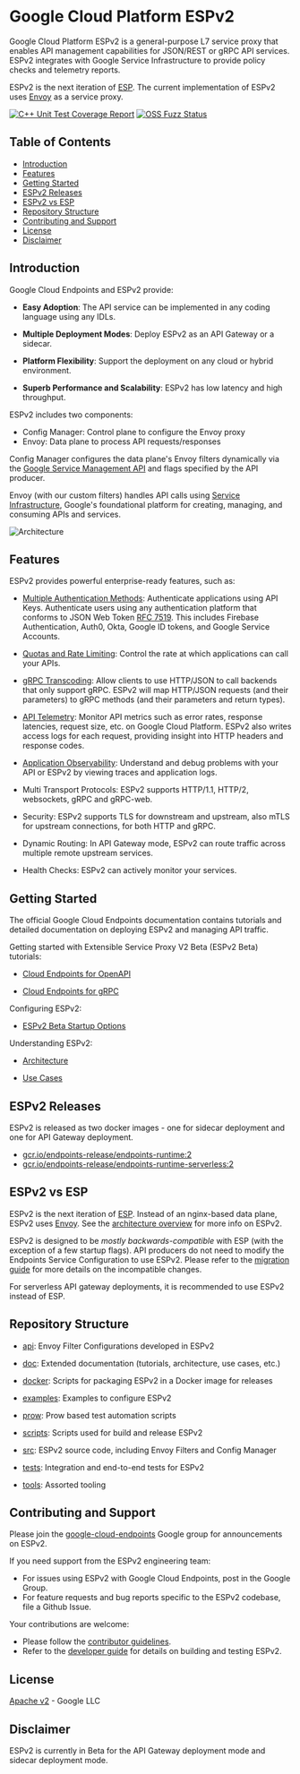 # Google Cloud Platform ESPv2

Google Cloud Platform ESPv2 is a general-purpose L7 service proxy that enables API management
capabilities for JSON/REST or gRPC API services. ESPv2 integrates with Google Service
Infrastructure to provide policy checks and telemetry reports.

ESPv2 is the next iteration of [ESP](https://github.com/cloudendpoints/esp/).
The current implementation of ESPv2 uses [Envoy](https://www.envoyproxy.io/) as a service proxy.

[![C++ Unit Test Coverage Report](https://img.shields.io/badge/Test%20Coverage-C%2B%2B%20Unit-blue)](https://storage.googleapis.com/esp-v2-coverage/latest/coverage/index.html)
[![OSS Fuzz Status](https://oss-fuzz-build-logs.storage.googleapis.com/badges/esp-v2.svg)](https://bugs.chromium.org/p/oss-fuzz/issues/list?sort=-opened&can=1&q=proj:esp-v2)

## Table of Contents

* [Introduction](#introduction)
* [Features](#features)
* [Getting Started](#getting-started)
* [ESPv2 Releases](#espv2-releases)
* [ESPv2 vs ESP](#espv2-vs-esp)
* [Repository Structure](#repository-structure)
* [Contributing and Support](#contributing-and-support)
* [License](#license)
* [Disclaimer](#disclaimer)

## Introduction

Google Cloud Endpoints and ESPv2 provide:

* **Easy Adoption**: The API service can be implemented in any coding language using any IDLs.

* **Multiple Deployment Modes**: Deploy ESPv2 as an API Gateway or a sidecar.

* **Platform Flexibility**: Support the deployment on any cloud or hybrid environment.

* **Superb Performance and Scalability**: ESPv2 has low latency and high throughput.

ESPv2 includes two components:

* Config Manager: Control plane to configure the Envoy proxy
* Envoy: Data plane to process API requests/responses

Config Manager configures the data plane's Envoy filters dynamically via the
[Google Service Management API](https://cloud.google.com/service-infrastructure/docs/service-management/reference/rest/)
and flags specified by the API producer.

Envoy (with our custom filters) handles API calls using [Service Infrastructure](https://cloud.google.com/service-infrastructure/docs/overview),
Google's foundational platform for creating, managing, and consuming APIs and services.

![Architecture](doc/images/architecture.png)

## Features

ESPv2 provides powerful enterprise-ready features, such as:

* [Multiple Authentication Methods](https://cloud.google.com/endpoints/docs/openapi/authentication-method):
Authenticate applications using API Keys. Authenticate users using any authentication platform that conforms
to JSON Web Token [RFC 7519](https://tools.ietf.org/html/rfc7519). This includes Firebase Authentication,
Auth0, Okta, Google ID tokens, and Google Service Accounts.

* [Quotas and Rate Limiting](https://cloud.google.com/endpoints/docs/openapi/quotas-overview):
Control the rate at which applications can call your APIs.

* [gRPC Transcoding](https://cloud.google.com/endpoints/docs/grpc/transcoding):
Allow clients to use HTTP/JSON to call backends that only support gRPC. ESPv2 will map HTTP/JSON requests
(and their parameters) to gRPC methods (and their parameters and return types).

* [API Telemetry](https://cloud.google.com/endpoints/docs/grpc/monitoring-your-api):
Monitor API metrics such as error rates, response latencies, request size, etc. on Google Cloud Platform.
ESPv2 also writes access logs for each request, providing insight into HTTP headers and response codes.

* [Application Observability](https://cloud.google.com/endpoints/docs/grpc/tracing):
Understand and debug problems with your API or ESPv2 by viewing traces and application logs.

* Multi Transport Protocols: ESPv2 supports HTTP/1.1, HTTP/2, websockets, gRPC and gRPC-web.

* Security: ESPv2 supports TLS for downstream and upstream, also mTLS for upstream connections, for both HTTP and gRPC.

* Dynamic Routing: In API Gateway mode, ESPv2 can route traffic across multiple remote upstream services.

* Health Checks: ESPv2 can actively monitor your services.

## Getting Started

The official Google Cloud Endpoints documentation contains tutorials and detailed documentation
on deploying ESPv2 and managing API traffic.

Getting started with Extensible Service Proxy V2 Beta (ESPv2 Beta) tutorials:

* [Cloud Endpoints for OpenAPI](https://cloud.google.com/endpoints/docs/openapi/tutorials)

* [Cloud Endpoints for gRPC](https://cloud.google.com/endpoints/docs/grpc/tutorials)

Configuring ESPv2:

* [ESPv2 Beta Startup Options](https://cloud.google.com/endpoints/docs/openapi/specify-esp-v2-startup-options)

Understanding ESPv2:

* [Architecture](doc/architecture.md)

* [Use Cases](doc/use-cases.md)

## ESPv2 Releases

ESPv2 is released as two docker images - one for sidecar deployment and one for API Gateway deployment.

* [gcr.io/endpoints-release/endpoints-runtime:2](https://gcr.io/endpoints-release/endpoints-runtime:2)
* [gcr.io/endpoints-release/endpoints-runtime-serverless:2](https://gcr.io/endpoints-release/endpoints-runtime-serverless:2)

## ESPv2 vs ESP

ESPv2 is the next iteration of [ESP](https://github.com/cloudendpoints/esp/).
Instead of an nginx-based data plane, ESPv2 uses [Envoy](https://www.envoyproxy.io/).
See the [architecture overview](doc/architecture.md) for more info on ESPv2.

ESPv2 is designed to be *mostly backwards-compatible* with ESP (with the exception of a few startup flags).
API producers do not need to modify the Endpoints Service Configuration to use ESPv2.
Please refer to the [migration guide](https://cloud.google.com/endpoints/docs/grpc/migrate-to-esp-v2)
for more details on the incompatible changes.

For serverless API gateway deployments, it is recommended to use ESPv2 instead of ESP.

## Repository Structure

* [api](api): Envoy Filter Configurations developed in ESPv2

* [doc](doc): Extended documentation (tutorials, architecture, use cases, etc.)

* [docker](docker): Scripts for packaging ESPv2 in a Docker image for releases

* [examples](examples): Examples to configure ESPv2

* [prow](prow): Prow based test automation scripts

* [scripts](scripts): Scripts used for build and release ESPv2

* [src](src): ESPv2 source code, including Envoy Filters and Config Manager

* [tests](tests): Integration and end-to-end tests for ESPv2

* [tools](third_party/tools): Assorted tooling

## Contributing and Support

Please join the [google-cloud-endpoints](https://groups.google.com/forum/#!forum/google-cloud-endpoints)
Google group for announcements on ESPv2.

If you need support from the ESPv2 engineering team:

* For issues using ESPv2 with Google Cloud Endpoints, post in the Google Group.
* For feature requests and bug reports specific to the ESPv2 codebase, file a Github Issue.

Your contributions are welcome:

* Please follow the [contributor guidelines](CONTRIBUTING.md).
* Refer to the [developer guide](DEVELOPER.md) for details on building and testing ESPv2.

## License

[Apache v2](LICENSE) - Google LLC

## Disclaimer

ESPv2 is currently in Beta for the API Gateway deployment mode and sidecar deployment mode.

